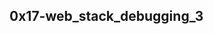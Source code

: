 ## 0x17-web_stack_debugging_3

<This project contains tasks for learning about how to debug web stacks.>
